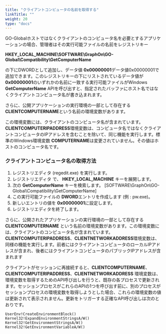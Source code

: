 ```yaml
---
title: "クライアントコンピュータの名前を取得する"
linkTitle: ""
weight: 20
type: "docs"
---
```

GO-Globalホストではなくクライアントのコンピュータ名を必要とするアプリケーションの場合、管理者はその実行可能ファイルの名前をレジストリキー

**HKEY_LOCAL_MACHINE\SOFTWARE\GraphOn\GO-Global\Compatibility\GetComputerName**

の下にDWORDとして追加し、データ値 **0x00000001**データ値0x00000001で追加できます。このレジストリキーの下にリストされているデータ値が **0x00000001**のいずれかの名前に一致する実行可能ファイルがWindows **GetComputerName** APIを呼び出すと、指定されたバッファにホスト名ではなくクライアントコンピュータ名が書き込まれます。

さらに、公開アプリケーションの実行環境の一部として存在する **CLIENTCOMPUTERNAME**という名前の環境変数があります。

この環境変数には、クライアントのコンピュータ名が含まれています。 **CLIENTCOMPUTERIPADDRESS**環境変数は、コンピュータ名ではなくクライアントコンピュータのIPアドレスを含むことを除いて、同じ機能を実行します。標準のWindows環境変数 **COMPUTERNAME**は変更されていません。その値はホストのコンピュータ名です。

### クライアントコンピュータ名の取得方法

1. レジストリエディタ (regedit.exe) を実行します。
2. レジストリエディタ で、 **HKEY_LOCAL_MACHINE** キーを展開します。
3. 次の **GetComputerName** キーを検索します。 [SOFTWARE\GraphOn\GO-Global\Compatibility\GetComputerName]
4. この実行可能ファイルの **DWORD**エントリを作成します (例 : pw.exe)。
5. 新しいエントリの値を **0x00000001**に設定します。
6. レジストリエディタを終了します。

さらに、公開されたアプリケーションの実行環境の一部として存在する **CLIENTCOMPUTERNAME** という名前の環境変数があります。この環境変数には、クライアントのコンピュータ名が含まれています。**CLIENTCOMPUTERIPADDRESS**、**CLIENTNETWORKADDRESS**環境変数は、同様の機能を実行します。前者にはクライアントコンピュータのローカルIPアドレスが含まれ、後者にはクライアントコンピュータのパブリックIPアドレスが含まれます

クライアントがセッションに再接続すると、**CLIENTCOMPUTERNAME**、**CLIENTCOMPUTERIPADDRESS**、**CLIENTNETWORKADDRESS** 環境変数は、環境変数を取得するためのAPI呼び出しを行うと、既存の各プロセスで更新されます。セッションプロセスがこれらのAPIの1つを呼び出す前に、別のプロセスがセッションプロセスの環境変数を取得しようとした場合、これらの環境変数の値は更新されて表示されません。更新をトリガーする正確なAPI呼び出しは次のとおりです。

	UserEnv!CreateEnvironmentBlock()
	Kernel32!ExpandEnvironmentStringsA/W()
	Kernel32!GetEnvironmentStringsA/W()
	Kernel32!GetEnvironmentVariableA/W()
